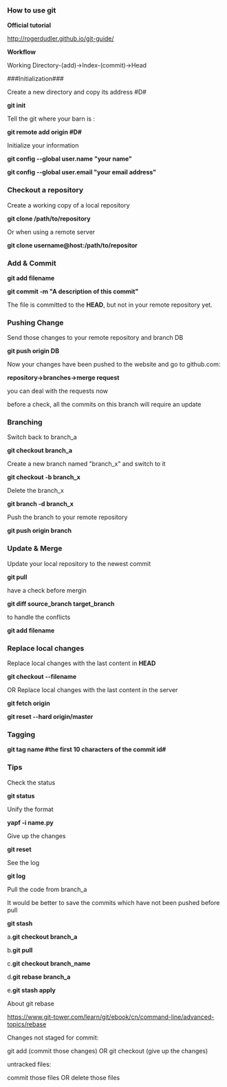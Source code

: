 ### How to use git

**Official tutorial**

http://rogerdudler.github.io/git-guide/

**Workflow**

Working Directory-(add)->Index-(commit)->Head

###Initialization###

Create a new directory and copy its address #D#

**git init**

Tell the git where your barn is :

**git remote add origin #D#**

Initialize your information

**git config  --global user.name "your name"**

**git config  --global user.email "your email address"**

### Checkout a repository

Create a working copy of a local repository

**git clone /path/to/repository**

Or when using a remote server

**git clone username@host:/path/to/repositor**

### Add & Commit

**git add filename**

**git commit -m "A description of this commit"**

The file is committed to the **HEAD**, but not in your remote repository yet.

### Pushing Change
Send those changes to your remote repository and branch DB

**git push origin DB**

Now your changes have been pushed to the website and go to github.com:

**repository->branches->merge request**

you can deal with the requests now

before a check, all the commits on this branch will require an update

### Branching

Switch back to branch_a

**git checkout branch_a**

Create a new branch named "branch_x" and switch to it

**git checkout -b branch_x**

Delete the branch_x

**git branch -d branch_x**

Push the branch to your remote repository

**git push origin branch**

### Update & Merge

Update your local repository to the newest commit

**git pull**

have a check before mergin

**git diff source_branch target_branch**

to handle the conflicts

**git add filename**

### Replace local changes


Replace local changes with the last content in **HEAD**

**git checkout --filename**

OR Replace local changes with the last content in the server

**git fetch origin**

**git reset --hard origin/master**


### Tagging


**git tag name #the first 10 characters of the commit id#**


### Tips


Check the status

**git status**

Unify the format

**yapf -i name.py**

Give up the changes

**git reset**

See the log

**git log**

Pull the code from branch_a

It would be better to save the commits which have not been pushed before pull

**git stash**

a.**git checkout branch_a**

b.**git pull**

c.**git checkout branch_name**

d.**git rebase branch_a**

e.**git stash apply**

About git rebase

https://www.git-tower.com/learn/git/ebook/cn/command-line/advanced-topics/rebase

Changes not staged for commit:

git add (commit those changes) OR git checkout (give up the changes)

untracked files:

commit those files OR delete those files
